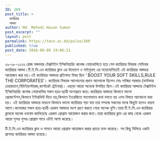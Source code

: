 ```yaml
---
ID: 169
post_title: >
  ক্যারিয়ার
  আড্ডা
author: Md. Mehedi Hasan Sumon
post_excerpt: ""
layout: post
permalink: https://tecn.ac.bd/pulse/169
published: true
post_date: 2016-08-09 19:06:21
---
```

০৯-০৮-২০১৬ রোজ মঙ্গলবার টেক্সটাইল ইন্জিনিয়ারিং কলেজ নোয়াখালিতে হয়ে গেল ক্যারিয়ার বিষয়ক সেমিনার ক্যারিয়ার আড্ডা।টি.ই.সি.এন ক্যারিয়ার ক্লাব এর উদ্যোগে ও সাইফুরস্ এর সহোযোগিতাই এই ক্যারিয়ার আড্ডার আয়োজন করা হয়।এই ক্যারিয়ার আড্ডার প্রতিপাদ্য বিষয় ছিল ‘ BOOST YOUR SOFT SKILLS,RULE THE CORPORATES’। ক্যারিয়ার বিষয়ক আলোচনার প্রধান আলোচক ছিলেন মোঃ সাব্বির সরকার (ফাউন্ডার চেয়ারম্যান,বিডিইয়ংস্টারজ,কর্পোরেট ট্রেইনার)। এছাড়া আরো অনেকে উপস্থিত ছিল।এই ক্যারিয়ার আড্ডায় টেক্সটাইল ইন্জিনিয়ারিং কলেজ নোয়াখালির সকল ছাত্র-ছাত্রী অংশগ্রহন করে।ক্যারিয়ার আড্ডায় কিভাবে ভালো প্রেজেন্টেশন,কিভাবে ইন্টারভিউ দিতে হয়,কিভাবে ইংরেজিতে ভালোভাবে কথা বলতে হয় এসব বিষয়ে আলোচনা করা হয়। এই ক্যারিয়ার আড্ডার মাধ্যমে কিভাবে ভালো ক্যারিয়ার গড়া যায় তার সম্মন্ধে সকলের মাঝে কিছুটা হলেও ধারনা আসে।কলেজের সকল ছাত্র-ছাত্রী এরকম আড্ডায় অংশ গ্রহণ করতে পেরে অনেক খুশি।তারা টি.ই.সি.এন ক্যারিয়ার ক্লাবকে অনেক ধন্যবাদ জানিয়েছে এরকম প্রোগ্রাম আয়োজন করার জন্য।তারা ক্যারিয়ার ক্লাব এর কাছ থেকে এরকম আরো সুন্দর সুন্দর প্রোগ্রাম পাবে এটাই আশা করেছে। 

টি.ই.সি.এন ক্যারিয়ার ক্লাব ও সামনে আরো প্রোগ্রাম আয়োজন করার প্রত্যয় ব্যক্ত করেছে। সব কিছু মিলিয়ে একটা প্রাণবন্ত ক্যারিয়ার আড্ডা হয়েছে।